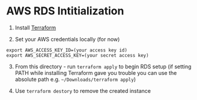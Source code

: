 # AWS RDS Intitialization

1. Install [Terraform](https://learn.hashicorp.com/terraform/getting-started/install.html)

2. Set your AWS credentials locally (for now)
```
export AWS_ACCESS_KEY_ID=(your access key id)
export AWS_SECRET_ACCESS_KEY=(your secret access key)
```

3. From this directory - run `terraform apply` to begin RDS setup
(if setting PATH while installing Terraform gave you trouble you can use the absolute path e.g. `~/Downloads/terraform apply`)

4. Use `terraform destory` to remove the created instance